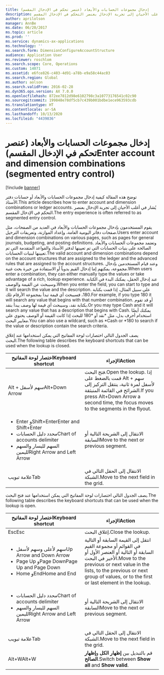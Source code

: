 ```yaml
---
title: إدخال مجموعات الحسابات والأبعاد (عنصر تحكم في الإدخال المقسم)
description: توضح هذه المقالة كيفية إدخال مجموعات الحسابات والأبعاد أو حسابات دفتر الأستاذ. يُشار في أغلب الأحيان إلى تجربة الإدخال بعنصر التحكم في الإدخال المقسم.
author: aprilolson
manager: AnnBe
ms.date: 06/20/2017
ms.topic: article
ms.prod: ''
ms.service: dynamics-ax-applications
ms.technology: ''
ms.search.form: DimensionConfigureAccountStructure
audience: Application User
ms.reviewer: roschlom
ms.search.scope: Core, Operations
ms.custom: 14071
ms.assetid: e6fce826-c403-4d91-a78b-e9a58c44ac03
ms.search.region: Global
ms.author: aolson
ms.search.validFrom: 2016-02-28
ms.dyn365.ops.version: AX 7.0.0
ms.openlocfilehash: 872ee7812d98e6102798c3a10773176541c02c90
ms.sourcegitcommit: 199848e78df5cb7c439b001bdbe1ece963593cdb
ms.translationtype: HT
ms.contentlocale: ar-SA
ms.lasthandoff: 10/13/2020
ms.locfileid: "4439836"
---
```

# <a name="enter-account-and-dimension-combinations-segmented-entry-control"></a><span data-ttu-id="b15b8-104">إدخال مجموعات الحسابات والأبعاد (عنصر تحكم في الإدخال المقسم)</span><span class="sxs-lookup"><span data-stu-id="b15b8-104">Enter account and dimension combinations (segmented entry control)</span></span>

[!include [banner](../includes/banner.md)]

<span data-ttu-id="b15b8-105">توضح هذه المقالة كيفية إدخال مجموعات الحسابات والأبعاد أو حسابات دفتر الأستاذ.</span><span class="sxs-lookup"><span data-stu-id="b15b8-105">This article describes how to enter account and dimension combinations or ledger accounts.</span></span> <span data-ttu-id="b15b8-106">يُشار في أغلب الأحيان إلى تجربة الإدخال بعنصر التحكم في الإدخال المقسم.</span><span class="sxs-lookup"><span data-stu-id="b15b8-106">The entry experience is often referred to as segmented entry control.</span></span>

<span data-ttu-id="b15b8-107">يقوم المستخدمون بإدخال مجموعات الحسابات والأبعاد في العديد من الصفحات، مثل صفحات دفاتر اليومية العامة، وإعداد الموازنة، وتعريفات الترحيل.</span><span class="sxs-lookup"><span data-stu-id="b15b8-107">Users enter account and dimension combinations on various pages, such as pages for general journals, budgeting, and posting definitions.</span></span> <span data-ttu-id="b15b8-108">وتعتمد مجموعات الحسابات والأبعاد الصالحة على بنيات الحسابات التي تم تعيينها لدفتر الأستاذ والقواعد المتقدمة التي تم تعيينها لبنيات الحسابات.</span><span class="sxs-lookup"><span data-stu-id="b15b8-108">The valid account and dimension combinations depend on the account structures that are assigned to the ledger and the advanced rules that are assigned to the account structures.</span></span> <span data-ttu-id="b15b8-109">وعند قيام المستخدمين بإدخال مجموعة، يمكنهم إما إدخال القيم يدوياً أو الاستفادة من خبرة بحث غنية.</span><span class="sxs-lookup"><span data-stu-id="b15b8-109">When users enter a combination, they can either manually type the values or take advantage of a rich, lookup experience.</span></span> <span data-ttu-id="b15b8-110">عند إدخال الحقل، يمكنك البدء في الكتابة وسيبحث عن القيمة والوصف.</span><span class="sxs-lookup"><span data-stu-id="b15b8-110">When you enter the field, you can start to type and it will search the value and the description.</span></span> <span data-ttu-id="b15b8-111">على سبيل المثال، إذا قمت بكتابة 180، فسيبحث أي قيمة تبدأ بمجموعة الأرقام تلك.</span><span class="sxs-lookup"><span data-stu-id="b15b8-111">For example, if you type 180 it will search any value that begins with that number combination.</span></span> <span data-ttu-id="b15b8-112">أو قد تقوم بكتابة نقد، وسيبحث أي قيمة لها وصف يبدأ بنقد.</span><span class="sxs-lookup"><span data-stu-id="b15b8-112">Or you may type Cash and it will search any value that has a description that begins with Cash.</span></span> <span data-ttu-id="b15b8-113">يمكنك أيضًا استخدام أحرف بدل، مثل \*نقد أو \*180 للبحث إذا كانت القيمة أو الوصف يحتوي على معايير البحث.</span><span class="sxs-lookup"><span data-stu-id="b15b8-113">You can also use a wildcard, such as \*Cash or \*180 to search if the value or description contain the search criteria.</span></span> 

<span data-ttu-id="b15b8-114">يصف الجدول التالي اختصارات لوحة المفاتيح التي يمكن استخدامها عند إغلاق البحث.</span><span class="sxs-lookup"><span data-stu-id="b15b8-114">The following table describes the keyboard shortcuts that can be used when the lookup is closed.</span></span>

<table>
<colgroup>
<col width="50%" />
<col width="50%" />
</colgroup>
<thead>
<tr class="header">
<th><span data-ttu-id="b15b8-115">اختصار لوحة المفاتيح</span><span class="sxs-lookup"><span data-stu-id="b15b8-115">Keyboard shortcut</span></span></th>
<th><span data-ttu-id="b15b8-116">الإجراء</span><span class="sxs-lookup"><span data-stu-id="b15b8-116">Action</span></span></th>
</tr>
</thead>
<tbody>
<tr class="odd">
<td><span data-ttu-id="b15b8-117">Alt + سهم لأسفل</span><span class="sxs-lookup"><span data-stu-id="b15b8-117">Alt+Down Arrow</span></span></td>
<td><span data-ttu-id="b15b8-118">فتح البحث.</span><span class="sxs-lookup"><span data-stu-id="b15b8-118">Open the lookup.</span></span> <span data-ttu-id="b15b8-119">إذا قمت بالضغط على Alt + سهم لأسفل لمرة ثانية، ينتقل التركيز إلى الشرائح في القائمة المنبثقة.</span><span class="sxs-lookup"><span data-stu-id="b15b8-119">If you press Alt+Down Arrow a second time, the focus moves to the segments in the flyout.</span></span></td>
</tr>
<tr class="even">
<td><ul>
<li><span data-ttu-id="b15b8-120">Enter وShift+Enter</span><span class="sxs-lookup"><span data-stu-id="b15b8-120">Enter and Shift+Enter</span></span></li>
<li><span data-ttu-id="b15b8-121">محدد دليل الحسابات</span><span class="sxs-lookup"><span data-stu-id="b15b8-121">Chart of accounts delimiter</span></span></li>
<li><span data-ttu-id="b15b8-122">السهم لليسار والسهم لليمين</span><span class="sxs-lookup"><span data-stu-id="b15b8-122">Right Arrow and Left Arrow</span></span></li>
</ul></td>
<td><span data-ttu-id="b15b8-123">الانتقال إلى الشريحة التالية أو السابقة</span><span class="sxs-lookup"><span data-stu-id="b15b8-123">Move to the next or previous segment.</span></span></td>
</tr>
<tr class="odd">
<td><span data-ttu-id="b15b8-124">علامة تبويب</span><span class="sxs-lookup"><span data-stu-id="b15b8-124">Tab</span></span></td>
<td><span data-ttu-id="b15b8-125">الانتقال إلى الحقل التالي في الشبكة.</span><span class="sxs-lookup"><span data-stu-id="b15b8-125">Move to the next field in the grid.</span></span></td>
</tr>
</tbody>
</table>

<span data-ttu-id="b15b8-126">يصف الجدول التالي اختصارات لوحة المفاتيح التي يمكن استخدامها عند فتح البحث.</span><span class="sxs-lookup"><span data-stu-id="b15b8-126">The following table describes the keyboard shortcuts that can be used when the lookup is open.</span></span>

<table>
<colgroup>
<col width="50%" />
<col width="50%" />
</colgroup>
<thead>
<tr class="header">
<th><span data-ttu-id="b15b8-127">اختصار لوحة المفاتيح</span><span class="sxs-lookup"><span data-stu-id="b15b8-127">Keyboard shortcut</span></span></th>
<th><span data-ttu-id="b15b8-128">الإجراء</span><span class="sxs-lookup"><span data-stu-id="b15b8-128">Action</span></span></th>
</tr>
</thead>
<tbody>
<tr class="odd">
<td><span data-ttu-id="b15b8-129">Esc</span><span class="sxs-lookup"><span data-stu-id="b15b8-129">Esc</span></span></td>
<td><span data-ttu-id="b15b8-130">إغلاق البحث.</span><span class="sxs-lookup"><span data-stu-id="b15b8-130">Close the lookup.</span></span></td>
</tr>
<tr class="even">
<td><ul>
<li><span data-ttu-id="b15b8-131">سهم لأعلى وسهم لأسفل</span><span class="sxs-lookup"><span data-stu-id="b15b8-131">Up Arrow and Down Arrow</span></span></li>
<li><span data-ttu-id="b15b8-132">Page Up وPage Down</span><span class="sxs-lookup"><span data-stu-id="b15b8-132">Page Up and Page Down</span></span></li>
<li><span data-ttu-id="b15b8-133">Home وEnd</span><span class="sxs-lookup"><span data-stu-id="b15b8-133">Home and End</span></span></li>
</ul></td>
<td><span data-ttu-id="b15b8-134">انتقل إلى القيمة السابقة أو التالية في القوائم أو مجموعة القيم السابقة أو التالية أو العنصر الأول أو الأخير في البحث.</span><span class="sxs-lookup"><span data-stu-id="b15b8-134">Move to the previous or next value in the lists, to the previous or next group of values, or to the first or last element in the lookup.</span></span></td>
</tr>
<tr class="odd">
<td><ul>
<li><span data-ttu-id="b15b8-135">محدد دليل الحسابات</span><span class="sxs-lookup"><span data-stu-id="b15b8-135">Chart of accounts delimiter</span></span></li>
<li><span data-ttu-id="b15b8-136">السهم لليسار والسهم لليمين</span><span class="sxs-lookup"><span data-stu-id="b15b8-136">Right Arrow and Left Arrow</span></span></li>
</ul></td>
<td><span data-ttu-id="b15b8-137">الانتقال إلى الشريحة التالية أو السابقة</span><span class="sxs-lookup"><span data-stu-id="b15b8-137">Move to the next or previous segment.</span></span></td>
</tr>
<tr class="even">
<td><span data-ttu-id="b15b8-138">علامة تبويب</span><span class="sxs-lookup"><span data-stu-id="b15b8-138">Tab</span></span></td>
<td><span data-ttu-id="b15b8-139">الانتقال إلى الحقل التالي في الشبكة.</span><span class="sxs-lookup"><span data-stu-id="b15b8-139">Move to the next field in the grid.</span></span></td>
</tr>
<tr class="odd">
<td><span data-ttu-id="b15b8-140">Alt+W</span><span class="sxs-lookup"><span data-stu-id="b15b8-140">Alt+W</span></span></td>
<td><span data-ttu-id="b15b8-141">قم بالتبديل بين <strong>إظهار الكل</strong> و<strong>إظهار الصالح</strong>.</span><span class="sxs-lookup"><span data-stu-id="b15b8-141">Switch between <strong>Show all</strong> and <strong>Show valid</strong>.</span></span></td>
</tr>
</tbody>
</table>





